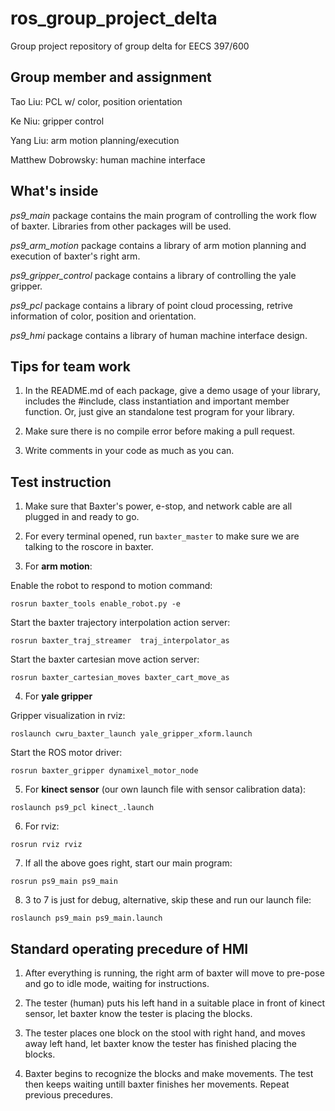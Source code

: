 # ros_group_project_delta
Group project repository of group delta for EECS 397/600

## Group member and assignment
Tao Liu: PCL w/ color, position orientation

Ke Niu: gripper control

Yang Liu: arm motion planning/execution

Matthew Dobrowsky: human machine interface

## What's inside
*ps9_main* package contains the main program of controlling the work flow of baxter. Libraries from other packages will be used.

*ps9_arm_motion* package contains a library of arm motion planning and execution of baxter's right arm.

*ps9_gripper_control* package contains a library of controlling the yale gripper.

*ps9_pcl* package contains a library of point cloud processing, retrive information of color, position and orientation.

*ps9_hmi* package contains a library of human machine interface design.

## Tips for team work
1) In the README.md of each package, give a demo usage of your library, includes the #include, class instantiation and important member function. Or, just give an standalone test program for your library.

2) Make sure there is no compile error before making a pull request.

3) Write comments in your code as much as you can.

## Test instruction
1) Make sure that Baxter's power, e-stop, and network cable are all plugged in and ready to go.

2) For every terminal opened, run `baxter_master` to make sure we are talking to the roscore in baxter.

3) For **arm motion**:

Enable the robot to respond to motion command:

`rosrun baxter_tools enable_robot.py -e`

Start the baxter trajectory interpolation action server:

`rosrun baxter_traj_streamer  traj_interpolator_as`

Start the baxter cartesian move action server:

`rosrun baxter_cartesian_moves baxter_cart_move_as`

4) For **yale gripper**

Gripper visualization in rviz:

`roslaunch cwru_baxter_launch yale_gripper_xform.launch`

Start the ROS motor driver:

`rosrun baxter_gripper dynamixel_motor_node`

5) For **kinect sensor** (our own launch file with sensor calibration data):

`roslaunch ps9_pcl kinect_.launch`

6) For rviz:

`rosrun rviz rviz`

7) If all the above goes right, start our main program:

`rosrun ps9_main ps9_main`

8) 3 to 7 is just for debug, alternative, skip these and run our launch file:

`roslaunch ps9_main ps9_main.launch`

## Standard operating precedure of HMI
1) After everything is running, the right arm of baxter will move to pre-pose and go to idle mode, waiting for instructions.

2) The tester (human) puts his left hand in a suitable place in front of kinect sensor, let baxter know the tester is placing the blocks.

3) The tester places one block on the stool with right hand, and moves away left hand, let baxter know the tester has finished placing the blocks.

4) Baxter begins to recognize the blocks and make movements. The test then keeps waiting untill baxter finishes her movements. Repeat previous precedures.

